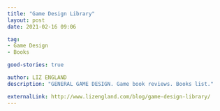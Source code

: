 ```yaml
---
title: "Game Design Library"
layout: post
date: 2021-02-16 09:06

tag:
- Game Design
- Books

good-stories: true

author: LIZ ENGLAND
description: "GENERAL GAME DESIGN. Game book reviews. Books list."

externalLink: http://www.lizengland.com/blog/game-design-library/
---
```


